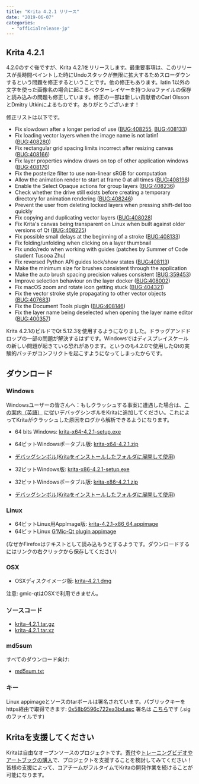 ```yaml
---
title: "Krita 4.2.1 リリース"
date: "2019-06-07"
categories: 
  - "officialrelease-jp"
---
```


## Krita 4.2.1

4.2.0のすぐ後ですが、Krita 4.2.1をリリースします。最重要事項は、このリリースが長時間ペイントした時にUndoスタックが無限に拡大するためスローダウンするという問題を修正するということです。他の修正もあります。latin 1以外の文字を使った画像名の場合に起こるベクターレイヤーを持つ.kraファイルの保存と読み込みの問題も修正しています。修正の一部は新しい貢献者のCarl OlssonとDmitry Utkinによるものです。ありがとうございます！

修正リストは以下です。

- Fix slowdown after a longer period of use ([BUG:408255](https://bugs.kde.org/show_bug.cgi?id=408255), [BUG:408133](https://bugs.kde.org/show_bug.cgi?id=408133))
- Fix loading vector layers when the image name is not latin1 ([BUG:408280](https://bugs.kde.org/show_bug.cgi?id=408280))
- Fix rectangular grid spacing limits incorrect after resizing canvas ([BUG:408166](https://bugs.kde.org/show_bug.cgi?id=408166))
- Fix layer properties window draws on top of other application windows ([BUG:408170](https://bugs.kde.org/show_bug.cgi?id=408170))
- Fix the posterize filter to use non-linear sRGB for computation
- Allow the animation render to start at frame 0 at all times ([BUG:408198](https://bugs.kde.org/show_bug.cgi?id=408198))
- Enable the Select Opaque actions for group layers ([BUG:408236](https://bugs.kde.org/show_bug.cgi?id=408236))
- Check whether the drive still exists before creating a temporary directory for animation rendering ([BUG:408246](https://bugs.kde.org/show_bug.cgi?id=408246))
- Prevent the user from deleting locked layers when pressing shift-del too quickly
- Fix copying and duplicating vector layers ([BUG:408028](https://bugs.kde.org/show_bug.cgi?id=408028))
- Fix Krita's canvas being transparent on Linux when built against older versions of Qt ([BUG:408225](https://bugs.kde.org/show_bug.cgi?id=408225))
- Fix possible small delays at the beginning of a stroke ([BUG:408133](https://bugs.kde.org/show_bug.cgi?id=408133))
- Fix folding/unfolding when clicking on a layer thumbnail
- Fix undo/redo when working with guides (patches by Summer of Code student Tusooa Zhu)
- Fix reversed Python API guides lock/show states ([BUG:408113](https://bugs.kde.org/show_bug.cgi?id=408113))
- Make the minimum size for brushes consistent through the application
- Make the auto brush spacing precision values consistent ([BUG:359453](https://bugs.kde.org/show_bug.cgi?id=359453))
- Improve selection behaviour on the layer docker ([BUG:408002](https://bugs.kde.org/show_bug.cgi?id=408002))
- Fix macOS zoom and rotate icon getting stuck ([BUG:404321](https://bugs.kde.org/show_bug.cgi?id=404321))
- Fix the vector stroke style propagating to other vector objects [(BUG:407683](https://bugs.kde.org/show_bug.cgi?id=407683))
- Fix the Document Tools plugin ([BUG:408146](https://bugs.kde.org/show_bug.cgi?id=408146))
- Fix the layer name being deselected when opening the layer name editor ([BUG:400357](https://bugs.kde.org/show_bug.cgi?id=400357))

Krita 4.2.1のビルドでQt 5.12.3を使用するようになりました。ドラッグアンドドロップの一部の問題が解決するはずです。Windowsではディスプレイスケールの新しい問題が起きている恐れがあります。というのも4.2.0で使用したQtの実験的パッチがコンフリクトを起こすようになってしまったからです。

## ダウンロード

### Windows

Windowsユーザーの皆さんへ：もしクラッシュする事案に遭遇した場合は、[この案内（英語）](https://docs.krita.org/en/reference_manual/dr_minw_debugger.html#dr-minw) に従いデバッグシンボルをKritaに追加してください。これによってKritaがクラッシュした原因をログから解析できるようになります。

- 64 bits Windows: [krita-x64-4.2.1-setup.exe](https://download.kde.org/stable/krita/4.2.1/krita-x64-4.2.1-setup.exe)
- 64ビットWindowsポータブル版: [krita-x64-4.2.1.zip](https://download.kde.org/stable/krita/4.2.1/krita-x64-4.2.1.zip)
- [デバッグシンボル(Kritaをインストールしたフォルダに展開して使用)](https://download.kde.org/stable/krita/4.2.1/krita-x64-4.2.1-dbg.zip)

- 32ビットWindows版: [krita-x86-4.2.1-setup.exe](https://download.kde.org/stable/krita/4.2.1/krita-x86-4.2.1-setup.exe)
- 32ビットWindowsポータブル版: [krita-x86-4.2.1.zip](https://download.kde.org/stable/krita/4.2.1/krita-x86-4.2.1.zip)
- [デバッグシンボル(Kritaをインストールしたフォルダに展開して使用)](https://download.kde.org/stable/krita/4.2.1/krita-x86-4.2.1-dbg.zip)

### Linux

- 64ビットLinux用AppImage版: [krita-4.2.1-x86_64.appimage](https://download.kde.org/stable/krita/4.2.1/krita-4.2.1-x86_64.appimage)
- 64ビットLinux [G'Mic-Qt plugin appimage](https://download.kde.org/stable/krita/4.2.1/gmic_krita_qt-x86_64.appimage)

(なぜかFirefoxはテキストとして読み込もうとするようです。ダウンロードするにはリンクの右クリックから保存してください)

### OSX

- OSXディスクイメージ版: [krita-4.2.1.dmg](https://download.kde.org/stable/krita/4.2.1/krita-4.2.1.dmg)

注意: gmic-qtはOSXで利用できません。

### ソースコード

- [krita-4.2.1.tar.gz](https://download.kde.org/stable/krita/4.2.1/krita-4.2.1.tar.gz)
- [krita-4.2.1.tar.xz](https://download.kde.org/stable/krita/4.2.1/krita-4.2.1.tar.xz)

### md5sum

すべてのダウンロード向け:

- [md5sum.txt](https://download.kde.org/stable/krita/4.2.1/md5sum.txt)

### キー

Linux appimageとソースのtarボールは署名されています。パブリックキーをhttps経由で取得できます: [0x58b9596c722ea3bd.asc](https://share.kde.org/index.php/s/fJ99V5mZvuyD0z8) 署名は [こちら](http://download.kde.org/unstable/krita/4.2.0-beta2/)です (.sigのファイルです)

## Kritaを支援してください

Kritaは自由なオープンソースのプロジェクトです。[寄付](https://krita.org/jp/support-us-jp/donations-jp/)や[トレーニングビデオやアートブックの購入](https://krita.org/jp/support-us-jp/shop-jp/)で、プロジェクトを支援することを検討してみてください！皆様の支援によって、コアチームがフルタイムでKritaの開発作業を続けることが可能になります。
